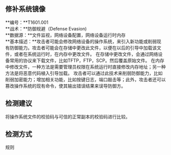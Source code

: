 ## 修补系统镜像  
**编号：**T1601.001  
**战术：**防御规避（Defense Evasion)  
**数据源：**文件监视，网络设备配置，网络设备运行时内存  
**基本描述：**攻击者可能会修改网络设备的操作系统，来引入新功能或削弱现有防御能力。攻击者可能会在存储中更改此文件，以便在以后的引导中加载该文件，或者在系统运行时，在内存中更改文件。
在存储中更改文件，会通过网络设备常用的协议来下载文件，比如TFTP，FTP，SCP。然后覆盖原始文件。
在内存中修改文件，一种方法是需要管理员权限在系统运行时直接修改内存地址；另一种方法是将恶意代码植入引导加载。
攻击者可以通过此技术来削弱防御能力，比如削弱加密能力；增加相关功能，比如按键日志，端口敲击等；此外，攻击者还可以篡改操作系统的现有命令，使其输出错误结果来误导防御方。  
## 检测建议  
将操作系统文件的校验码与可信的正常副本的校验码进行比较。
  
## 检测方式  
规则